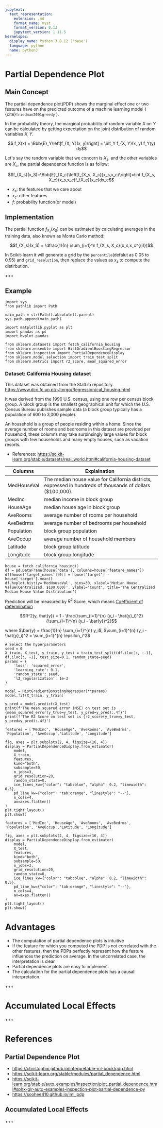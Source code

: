 ```yaml
---
jupytext:
  text_representation:
    extension: .md
    format_name: myst
    format_version: 0.13
    jupytext_version: 1.11.5
kernelspec:
  display_name: Python 3.8.12 ('base')
  language: python
  name: python3
---
```


# Partial Dependence Plot

## Main Concept

The partial dependence plot(PDP) shows the marginal effect one or two features have on the predicted outcome of a machine learning model ( {cite}`friedman2001greedy` ).

In the probability theory, the marginal probability of random variable $X$ on $Y$ can be calculated by getting expectation on the joint distribution of random variables $X, Y$.

$$ f_X(x) = \Bbb{E}_Y\left[f_{X, Y}(x, y)\right] = \int_Y f_{X, Y}(x, y) f_Y(y) dy$$

Let's say the random variable that we concern is $X_s$, and the other variables are $X_c$, the partial dependence function is as follow:

$$f_{X_s}(x_S)=\Bbb{E}_{X_c}\left[f_{X_s, X_c}(x_s,x_c)\right]=\int f_{X_s, X_c}(x_s,x_c)f_{X_c}(x_c)dx_c$$

- $x_s$: the features that we care about
- $x_c$: other features
- $f$: probability function(or model)

## Implementation

The partial function $f_{X_s}(x_S)$ can be estimated by calculating averages in the training data, also known as Monte Carlo method:

$$f_{X_s}(x_S) = \dfrac{1}{n} \sum_{i=1}^n f_{X_s, X_c}(x_s,x_c^{(i)})$$

In Scikit-learn it will generate a grid by the `percentile`(defalut as 0.05 to 0.95) and `grid_resolution`, then replace the values as $x_s$ to compute the distirbution.

+++

## Example

```{code-cell} ipython3
import sys
from pathlib import Path

main_path = str(Path().absolute().parent)
sys.path.append(main_path)

import matplotlib.pyplot as plt
import pandas as pd
import hvplot.pandas

from sklearn.datasets import fetch_california_housing
from sklearn.ensemble import HistGradientBoostingRegressor
from sklearn.inspection import PartialDependenceDisplay
from sklearn.model_selection import train_test_split
from sklearn.metrics import r2_score, mean_squared_error
```

### Dataset: California Housing dataset

This dataset was obtained from the StatLib repository. https://www.dcc.fc.up.pt/~ltorgo/Regression/cal_housing.html

It was derived from the 1990 U.S. census, using one row per census block group. A block group is the smallest geographical unit for which the U.S. Census Bureau publishes sample data (a block group typically has a population of 600 to 3,000 people).

An household is a group of people residing within a home. Since the average number of rooms and bedrooms in this dataset are provided per household, these columns may take surpinsingly large values for block groups with few households and many empty houses, such as vacation resorts.

- References: https://scikit-learn.org/stable/datasets/real_world.html#california-housing-dataset

| Columns | Explaination |
| --- | --- |
| MedHouseVal | The median house value for California districts, expressed in hundreds of thousands of dollars ($100,000).| 
| MedInc | median income in block group |
| HouseAge | median house age in block group |
| AveRooms | average number of rooms per household |
| AveBedrms | average number of bedrooms per household |
| Population | block group population |
| AveOccup | average number of household members |
| Latitude | block group latitude |
| Longitude | block group longitude |

```{code-cell} ipython3
house = fetch_california_housing()
df = pd.DataFrame(house['data'], columns=house['feature_names'])
df[house['target_names'][0]] = house['target'] - house['target'].mean()
df.hvplot.hist(y='MedHouseVal', bins=30, xlabel='Median House Value(Centralized, $100,000)', ylabel='Count', title='The Centralized Median House Value Distribution')
```

Prediction will be measured by $R^2$ Score, which means [Coefficient of determination](https://en.wikipedia.org/wiki/Coefficient_of_determination)

$$R^2(y, \hat{y}) = 1 - \frac{\sum_{i=1}^{n} (y_i - \hat{y}_i)^2}{\sum_{i=1}^{n} (y_i - \bar{y})^2}$$

where $\bar{y} = \frac{1}{n} \sum_{i=1}^{n} y_i$, $\sum_{i=1}^{n} (y_i - \hat{y}_i)^2 = \sum_{i=1}^{n} \epsilon_i^2$

```{code-cell} ipython3
# Select the hyperparameters
seed = 0
X_train, X_test, y_train, y_test = train_test_split(df.iloc[:, :-1], df.iloc[:, -1], test_size=0.1, random_state=seed)
params = {
    'loss': 'squared_error',
    'learning_rate': 0.1,
    'random_state': seed,
    'l2_regularization': 1e-3
}

model = HistGradientBoostingRegressor(**params)
model.fit(X_train, y_train)

y_pred = model.predict(X_test)
print(f'The mean squared error (MSE) on test set is {mean_squared_error(y_true=y_test, y_pred=y_pred):.4f}')
print(f'The R2 Score on test set is {r2_score(y_true=y_test, y_pred=y_pred):.4f}')
```

```{code-cell} ipython3
features = ['MedInc', 'HouseAge', 'AveRooms', 'AveBedrms', 'Population', 'AveOccup','Latitude', 'Longitude']

fig, axes = plt.subplots(2, 4, figsize=(16, 4))
display = PartialDependenceDisplay.from_estimator(
    model,
    X_train,
    features,
    kind="both",
    subsample=50,
    n_jobs=3,
    grid_resolution=20,
    random_state=0,
    ice_lines_kw={"color": "tab:blue", "alpha": 0.2, "linewidth": 0.5},
    pd_line_kw={"color": "tab:orange", "linestyle": "--"},
    n_cols=4,
    ax=axes.flatten()
)
plt.tight_layout()
plt.show()
```

```{code-cell} ipython3
features = ['MedInc', 'HouseAge', 'AveRooms', 'AveBedrms', 'Population', 'AveOccup','Latitude', 'Longitude']

fig, axes = plt.subplots(2, 4, figsize=(16, 4))
display = PartialDependenceDisplay.from_estimator(
    model,
    X_test,
    features,
    kind="both",
    subsample=50,
    n_jobs=3,
    grid_resolution=20,
    random_state=0,
    ice_lines_kw={"color": "tab:blue", "alpha": 0.2, "linewidth": 0.5},
    pd_line_kw={"color": "tab:orange", "linestyle": "--"},
    n_cols=4,
    ax=axes.flatten()
)
plt.tight_layout()
plt.show()
```

# Advantages

- The computation of partial dependence plots is intuitive
- If the feature for which you computed the PDP is not correlated with the other features, then the PDPs perfectly represent how the feature influences the prediction on average. In the uncorrelated case, the interpretation is clear
- Partial dependence plots are easy to implement.
- The calculation for the partial dependence plots has a causal interpretation.

+++

# Accumulated Local Effects

+++

# References

## Partial Dependence Plot

- https://christophm.github.io/interpretable-ml-book/pdp.html
- https://scikit-learn.org/stable/modules/partial_dependence.html
- https://scikit-learn.org/stable/auto_examples/inspection/plot_partial_dependence.html#sphx-glr-auto-examples-inspection-plot-partial-dependence-py
- https://soohee410.github.io/iml_pdp

## Accumulated Local Effects

+++
